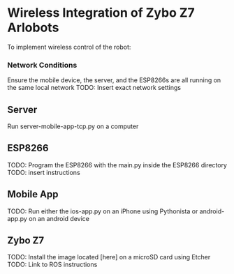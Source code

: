 # Wireless Integration of Zybo Z7 Arlobots 
To implement wireless control of the robot:

### Network Conditions
Ensure the mobile device, the server, and the ESP8266s are all running on the same local network
TODO: Insert exact network settings

## Server 
Run server-mobile-app-tcp.py on a computer

## ESP8266
TODO: Program the ESP8266 with the main.py inside the ESP8266 directory
TODO: insert instructions

## Mobile App
TODO: Run either the ios-app.py on an iPhone using Pythonista or android-app.py on an android device

## Zybo Z7
TODO: Install the image located [here] on a microSD card using Etcher
TODO: Link to ROS instructions
